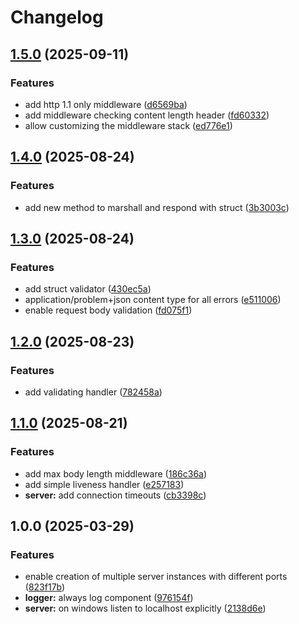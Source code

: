 # Changelog

## [1.5.0](https://github.com/stfsy/go-api-kit/compare/v1.4.0...v1.5.0) (2025-09-11)


### Features

* add http 1.1 only middleware ([d6569ba](https://github.com/stfsy/go-api-kit/commit/d6569bab6e77b6040193c3dfd972378261fda780))
* add middleware checking content length header ([fd60332](https://github.com/stfsy/go-api-kit/commit/fd60332fd043672e5f32700ce3c96258bb312b13))
* allow customizing the middleware stack ([ed776e1](https://github.com/stfsy/go-api-kit/commit/ed776e17f8bdc5412939ff935c04fd5f31f17cbd))

## [1.4.0](https://github.com/stfsy/go-api-kit/compare/v1.3.0...v1.4.0) (2025-08-24)


### Features

* add new method to marshall and respond with struct ([3b3003c](https://github.com/stfsy/go-api-kit/commit/3b3003ce8d3b1b48421e90d32626fba3c6db0722))

## [1.3.0](https://github.com/stfsy/go-api-kit/compare/v1.2.0...v1.3.0) (2025-08-24)


### Features

* add struct validator ([430ec5a](https://github.com/stfsy/go-api-kit/commit/430ec5a370b2f97a2d256a299fc260a5fbb5af53))
* application/problem+json content type for all errors ([e511006](https://github.com/stfsy/go-api-kit/commit/e5110062bcbd4e72efc7bdf13c4327164a250806))
* enable request body validation ([fd075f1](https://github.com/stfsy/go-api-kit/commit/fd075f1563dc30ca1fafb9911a7559db01afbb94))

## [1.2.0](https://github.com/stfsy/go-api-kit/compare/v1.1.0...v1.2.0) (2025-08-23)


### Features

* add validating handler ([782458a](https://github.com/stfsy/go-api-kit/commit/782458a2d3805c6ea906909046e2bf8820523192))

## [1.1.0](https://github.com/stfsy/go-api-kit/compare/v1.0.0...v1.1.0) (2025-08-21)


### Features

* add max body length middleware ([186c36a](https://github.com/stfsy/go-api-kit/commit/186c36a056670c22a87061b05dc4e49d4f427bd3))
* add simple liveness handler ([e257183](https://github.com/stfsy/go-api-kit/commit/e25718342242c5988caa351b5a20e764e73789b1))
* **server:** add connection timeouts ([cb3398c](https://github.com/stfsy/go-api-kit/commit/cb3398cd63170aa89164b65999f30efb97f51cef))

## 1.0.0 (2025-03-29)


### Features

* enable creation of multiple server instances with different ports ([823f17b](https://github.com/stfsy/go-api-kit/commit/823f17bd122b815d303940ecac54fd1c383619d0))
* **logger:** always log component ([976154f](https://github.com/stfsy/go-api-kit/commit/976154f2b670b0f46adb8b708cd6a3eeafa7de1b))
* **server:** on windows listen to localhost explicitly ([2138d6e](https://github.com/stfsy/go-api-kit/commit/2138d6e4d85364ff57b68f9ec903405f37c61716))
